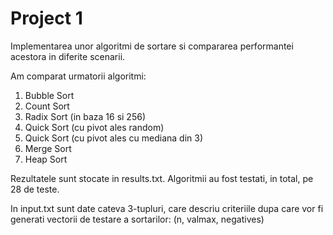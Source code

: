 # Project 1

Implementarea unor algoritmi de sortare si compararea performantei acestora in diferite scenarii.

Am comparat urmatorii algoritmi:

1. Bubble Sort
2. Count Sort
3. Radix Sort (in baza 16 si 256)
4. Quick Sort (cu pivot ales random)
5. Quick Sort (cu pivot ales cu mediana din 3)
6. Merge Sort
7. Heap Sort

Rezultatele sunt stocate in results.txt.
Algoritmii au fost testati, in total, pe 28 de teste.

In input.txt sunt date cateva 3-tupluri, care descriu criteriile dupa care vor fi generati vectorii de testare a sortarilor: (n, valmax, negatives)
